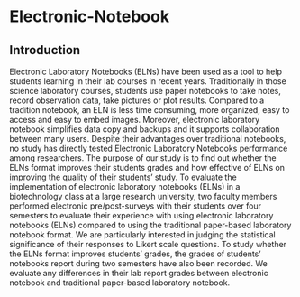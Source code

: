 # Electronic-Notebook

## Introduction


Electronic Laboratory Notebooks (ELNs) have been used as a tool to help students learning in their lab courses in recent years. Traditionally in those science laboratory courses, students use paper notebooks to take notes, record observation data, take pictures or plot results. Compared to a tradition notebook, an ELN is less time consuming, more organized, easy to access and easy to embed images. Moreover, electronic laboratory notebook simplifies data copy and backups and it supports collaboration between many users. Despite their advantages over traditional notebooks, no study has directly tested Electronic Laboratory Notebooks performance among researchers. The purpose of our study is to find out whether the ELNs format improves their students grades and how effective of ELNs on improving the quality of their students’ study. 
To evaluate the implementation of electronic laboratory notebooks (ELNs) in a biotechnology class at a large research university, two faculty members performed electronic pre/post-surveys with their students over four semesters to evaluate their experience with using electronic laboratory notebooks (ELNs) compared to using the traditional paper-based laboratory notebook format. We are particularly interested in judging the statistical significance of their responses to Likert scale questions. 
To study whether the ELNs format improves students’ grades, the grades of students’ notebooks report during two semesters have also been recorded. We evaluate any differences in their lab report grades between electronic notebook and traditional paper-based laboratory notebook. 
